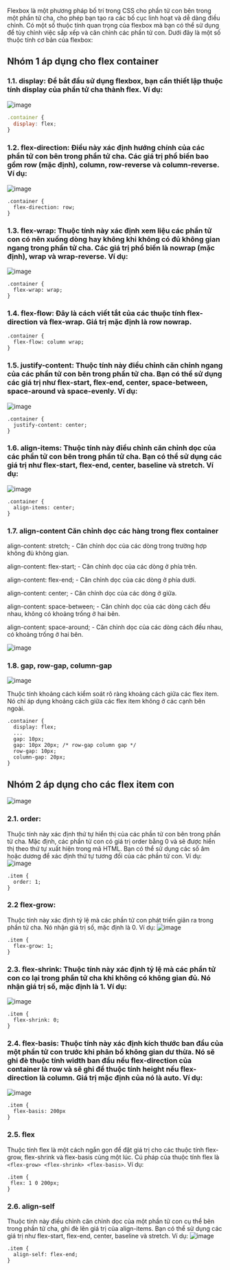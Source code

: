 Flexbox là một phương pháp bố trí trong CSS cho phần tử con bên trong một phần tử cha, cho phép bạn tạo ra các bố cục linh hoạt và dễ dàng điều chỉnh. Có một số thuộc tính quan trọng của flexbox mà bạn có thể sử dụng để tùy chỉnh việc sắp xếp và căn chỉnh các phần tử con. Dưới đây là một số thuộc tính cơ bản của flexbox:
## Nhóm 1 áp dụng cho flex container
### 1.1. display: Để bắt đầu sử dụng flexbox, bạn cần thiết lập thuộc tính display của phần tử cha thành flex. Ví dụ:
![image](https://github.com/dathalongbay/react-t2/assets/6966136/f25b5177-60a3-4a7d-819e-c42275374a49)

```js
.container {
  display: flex;
}
```
### 1.2. flex-direction: Điều này xác định hướng chính của các phần tử con bên trong phần tử cha. Các giá trị phổ biến bao gồm row (mặc định), column, row-reverse và column-reverse. Ví dụ:
![image](https://github.com/dathalongbay/react-t2/assets/6966136/41176d67-38cb-4018-aa53-9fbe92368e98)

```
.container {
  flex-direction: row;
}
```
### 1.3. flex-wrap: Thuộc tính này xác định xem liệu các phần tử con có nên xuống dòng hay không khi không có đủ không gian ngang trong phần tử cha. Các giá trị phổ biến là nowrap (mặc định), wrap và wrap-reverse. Ví dụ:
![image](https://github.com/dathalongbay/react-t2/assets/6966136/a9784458-4a4b-4ebb-b6f2-e27189ddfd75)

```
.container {
  flex-wrap: wrap;
}
```
### 1.4. flex-flow: Đây là cách viết tắt của các thuộc tính flex-direction và flex-wrap. Giá trị mặc định là row nowrap.
```
.container {
  flex-flow: column wrap;
}
```
### 1.5. justify-content: Thuộc tính này điều chỉnh căn chỉnh ngang của các phần tử con bên trong phần tử cha. Bạn có thể sử dụng các giá trị như flex-start, flex-end, center, space-between, space-around và space-evenly. Ví dụ:
![image](https://github.com/dathalongbay/react-t2/assets/6966136/b068b65e-7d7b-4ee8-9cbf-6e487b30673b)

```
.container {
  justify-content: center;
}
```
### 1.6. align-items: Thuộc tính này điều chỉnh căn chỉnh dọc của các phần tử con bên trong phần tử cha. Bạn có thể sử dụng các giá trị như flex-start, flex-end, center, baseline và stretch. Ví dụ:
![image](https://github.com/dathalongbay/react-t2/assets/6966136/91a8b24f-3a49-41a2-b364-04064b7d0feb)

```
.container {
  align-items: center;
}
```
### 1.7. align-content Căn chỉnh dọc các hàng trong flex container
align-content: stretch; - Căn chỉnh dọc của các dòng trong trường hợp không đủ không gian.

align-content: flex-start; - Căn chỉnh dọc của các dòng ở phía trên.

align-content: flex-end; - Căn chỉnh dọc của các dòng ở phía dưới.

align-content: center; - Căn chỉnh dọc của các dòng ở giữa.

align-content: space-between; - Căn chỉnh dọc của các dòng cách đều nhau, không có khoảng trống ở hai bên.

align-content: space-around; - Căn chỉnh dọc của các dòng cách đều nhau, có khoảng trống ở hai bên.

![image](https://github.com/dathalongbay/react-t2/assets/6966136/73930217-e109-4e25-a2d8-09b686319e69)

### 1.8. gap, row-gap, column-gap
![image](https://github.com/dathalongbay/react-t2/assets/6966136/3c46981d-bebe-4821-8e65-db8699816bab)

Thuộc tính khoảng cách kiểm soát rõ ràng khoảng cách giữa các flex item. Nó chỉ áp dụng khoảng cách giữa các flex item không ở các cạnh bên ngoài.
```
.container {
  display: flex;
  ...
  gap: 10px;
  gap: 10px 20px; /* row-gap column gap */
  row-gap: 10px;
  column-gap: 20px;
}
```
## Nhóm 2 áp dụng cho các flex item con 
![image](https://github.com/dathalongbay/react-t2/assets/6966136/8c16249e-f211-4ddd-8732-c880adf0e99c)
### 2.1. order: 
Thuộc tính này xác định thứ tự hiển thị của các phần tử con bên trong phần tử cha. Mặc định, các phần tử con có giá trị order bằng 0 và sẽ được hiển thị theo thứ tự xuất hiện trong mã HTML. Bạn có thể sử dụng các số âm hoặc dương để xác định thứ tự tương đối của các phần tử con. Ví dụ:
 ![image](https://github.com/dathalongbay/react-t2/assets/6966136/1910d742-f979-4510-889a-69868df1775b)

```
.item {
  order: 1;
}
```

### 2.2 flex-grow: 
Thuộc tính này xác định tỷ lệ mà các phần tử con phát triển giãn ra trong phần tử cha. Nó nhận giá trị số, mặc định là 0. Ví dụ:
![image](https://github.com/dathalongbay/react-t2/assets/6966136/24f9369e-e5a2-4482-89bf-6b1c3eb3ec2b)

```
.item {
  flex-grow: 1;
}
```
### 2.3. flex-shrink: Thuộc tính này xác định tỷ lệ mà các phần tử con co lại trong phần tử cha khi không có không gian đủ. Nó nhận giá trị số, mặc định là 1. Ví dụ:
![image](https://github.com/dathalongbay/react-t2/assets/6966136/3b1cef49-29b2-4190-9488-5a3589fa6986)

```
.item {
  flex-shrink: 0;
}
```
### 2.4. flex-basis: Thuộc tính này xác định kích thước ban đầu của một phần tử con trước khi phân bổ không gian dư thừa. Nó sẽ ghi đè thuộc tính width ban đầu nếu flex-direction của container là row và sẽ ghi đề thuộc tính height nếu flex-direction là column. Giá trị mặc định của nó là auto. Ví dụ:
![image](https://github.com/dathalongbay/react-t2/assets/6966136/f8c71d41-f0e6-4fce-8ce8-135ccebcd3ff)

```
.item {
  flex-basis: 200px
} 
```
### 2.5. flex
Thuộc tính flex là một cách ngắn gọn để đặt giá trị cho các thuộc tính flex-grow, flex-shrink và flex-basis cùng một lúc. Cú pháp của thuộc tính flex là `<flex-grow> <flex-shrink> <flex-basis>`. Ví dụ:
 ```
.item {
  flex: 1 0 200px;
}
 ```
### 2.6. align-self 
Thuộc tính này điều chỉnh căn chỉnh dọc của một phần tử con cụ thể bên trong phần tử cha, ghi đè lên giá trị của align-items. Bạn có thể sử dụng các giá trị như flex-start, flex-end, center, baseline và stretch. Ví dụ:
![image](https://github.com/dathalongbay/react-t2/assets/6966136/46566325-d98a-4142-904a-faf2e4a49c82)

```
.item {
  align-self: flex-end;
}
 ```
 

